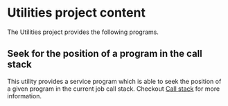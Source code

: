 # Utilities project content

The Utilities project provides the following programs.

## Seek for the position of a program in the call stack

This utility provides a service program which is able to seek the position of a given program in the current job call stack. Checkout [Call stack](CallStack/README.md) for more information.
